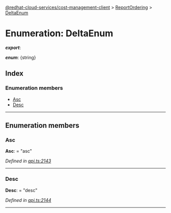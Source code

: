 [@redhat-cloud-services/cost-management-client](../README.md) > [ReportOrdering](../modules/reportordering.md) > [DeltaEnum](../enums/reportordering.deltaenum.md)

# Enumeration: DeltaEnum

*__export__*: 

*__enum__*: {string}

## Index

### Enumeration members

* [Asc](reportordering.deltaenum.md#asc)
* [Desc](reportordering.deltaenum.md#desc)

---

## Enumeration members

<a id="asc"></a>

###  Asc

**Asc**:  = "asc"

*Defined in [api.ts:2143](https://github.com/rvsia/javascript-clients/blob/master/packages/cost-management/api.ts#L2143)*

___
<a id="desc"></a>

###  Desc

**Desc**:  = "desc"

*Defined in [api.ts:2144](https://github.com/rvsia/javascript-clients/blob/master/packages/cost-management/api.ts#L2144)*

___

